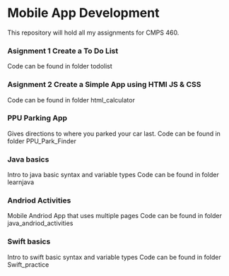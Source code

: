 # Mobile App Development
This repository will hold all my assignments for CMPS 460.

### Asignment 1 Create a To Do List
Code can be found in folder todolist 

### Asignment 2 Create a Simple App using HTMl JS & CSS
Code can be found in folder html_calculator

### PPU Parking App
Gives directions to where you parked your car last.
Code can be found in folder PPU_Park_Finder

### Java basics
Intro to java basic syntax and variable types
Code can be found in folder learnjava

### Andriod Activities
Mobile Andriod App that uses multiple pages
Code can be found in folder java_andriod_activities

### Swift basics
Intro to swift basic syntax and variable types
Code can be found in folder Swift_practice

